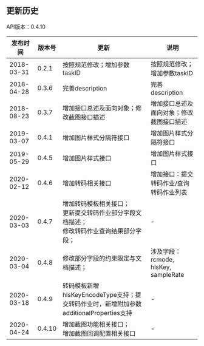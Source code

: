 更新历史
---------------------------------------------------------------------
API版本：0.4.10
 
|    发布时间      |  版本号    | 更新       | 说明
| ---------------| -----------|-----------|---------|
| 2018-03-31  | 0.2.1 | 按照规范修改；增加参数taskID  | 按照规范修改；增加参数taskID
| 2018-04-28  | 0.3.6 | 完善description  | 完善description
| 2018-08-23  | 0.3.7 | 增加接口总述及面向对象；修改截图接口描述 | 增加接口总述及面向对象；修改截图接口描述
| 2019-03-07  | 0.4.1 | 增加图片样式分隔符接口 | 增加图片样式分隔符接口
| 2019-05-29  | 0.4.5 | 增加图片样式接口 | 增加图片样式接口
| 2020-02-12  | 0.4.6 | 增加转码相关接口 | 增加接口：提交转码作业/查询转码作业列表
| 2020-03-03  | 0.4.7 | 增加转码模板相关接口；<br>更新提交转码作业部分字段文档描述；<br>修改转码作业查询结果部分字段；| -
| 2020-03-04  | 0.4.8 | 修改部分字段的约束限定与文档描述；| 涉及字段：rcmode, hlsKey, sampleRate
| 2020-03-18  | 0.4.9 | 转码模板新增hlsKeyEncodeType支持；提交转码作业时，新增附加参数additionalProperties支持| -
| 2020-04-24  | 0.4.10 | 增加截图功能相关接口；<br>增加截图回调配置相关接口| -
